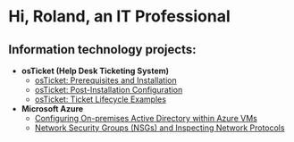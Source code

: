<h1>Hi, Roland, an IT Professional

<h2>Information technology projects:</h2>

- <b>osTicket (Help Desk Ticketing System)</b>
  - [osTicket: Prerequisites and Installation](https://github.com/RWilliams5612/osticket-prereqs)
  - [osTicket: Post-Installation Configuration](https://github.com/RWilliams5612/post-install-config)
  - [osTicket: Ticket Lifecycle Examples](https://github.com/RWilliams5612/ticket-lifecycle)
- <b>Microsoft Azure</b>
  - [Configuring On-premises Active Directory within Azure VMs](https://github.com/RWilliams5612/Configuring-On-premises-Active-Directory)
  - [Network Security Groups (NSGs) and Inspecting Network Protocols](https://github.com/joshmadakorcc/azure-network-protocols)

